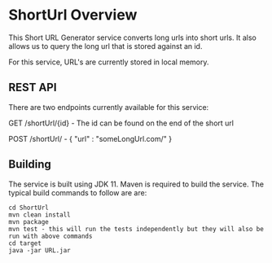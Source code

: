 # ShortUrl Overview

This Short URL Generator service converts long urls into short urls. It also allows us to query the long url that is stored against an id.

For this service, URL's are currently stored in local memory.

## REST API

There are two endpoints currently available for this service:

GET /shortUrl/{id} - The id can be found on the end of the short url

POST /shortUrl/ - { "url" : "someLongUrl.com/" } 

## Building

The service is built using JDK 11.
Maven is required to build the service. The typical build commands to follow are are:
```
cd ShortUrl
mvn clean install
mvn package 
mvn test - this will run the tests independently but they will also be run with above commands
cd target
java -jar URL.jar